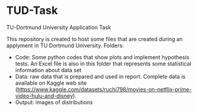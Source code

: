 # TUD-Task
TU-Dortmund University Application Task

This repository is created to host some files that are created during an applyment in TU Dortmund University.
Folders:
  - Code: Some python codes that show plots and implement hypothesis tests. An Excel file is also in this folder that represents some statistical information about data set
  - Data: raw data that is prepared and used in report. Complete data is available on Kaggle web site (https://www.kaggle.com/datasets/ruchi798/movies-on-netflix-prime-video-hulu-and-disney).
  - Output: images of distributions
